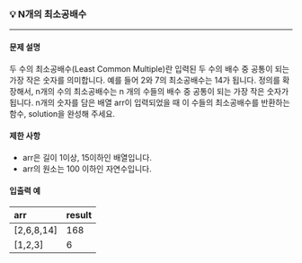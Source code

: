 ### 💡 N개의 최소공배수
***

#### 문제 설명
두 수의 최소공배수(Least Common Multiple)란 입력된 두 수의 배수 중 공통이 되는 가장 작은 숫자를 의미합니다. 예를 들어 2와 7의 최소공배수는 14가 됩니다. 정의를 확장해서, n개의 수의 최소공배수는 n 개의 수들의 배수 중 공통이 되는 가장 작은 숫자가 됩니다. n개의 숫자를 담은 배열 arr이 입력되었을 때 이 수들의 최소공배수를 반환하는 함수, solution을 완성해 주세요.

#### 제한 사항
* arr은 길이 1이상, 15이하인 배열입니다.
* arr의 원소는 100 이하인 자연수입니다.

#### 입출력 예
|arr|result|
|:---|:---|
|[2,6,8,14]|168|
|[1,2,3]|6|
